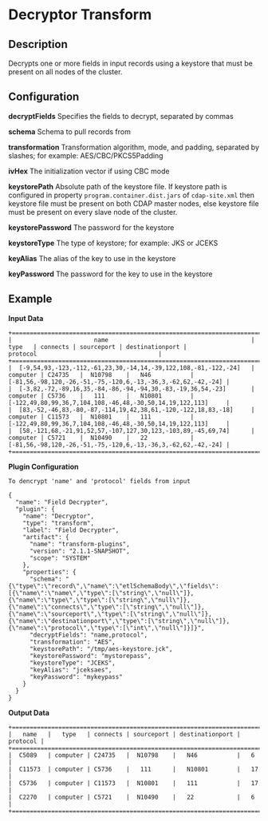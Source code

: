 # Decryptor Transform


Description
-----------
Decrypts one or more fields in input records using a keystore 
that must be present on all nodes of the cluster.


Configuration
-------------
**decryptFields** Specifies the fields to decrypt, separated by commas

**schema** Schema to pull records from

**transformation** Transformation algorithm, mode, and padding, separated by slashes; for example: AES/CBC/PKCS5Padding

**ivHex** The initialization vector if using CBC mode

**keystorePath** Absolute path of the keystore file.
If keystore path is configured in property `program.container.dist.jars` of `cdap-site.xml`
then keystore file must be present on both CDAP master nodes,
else keystore file must be present on every slave node of the cluster.

**keystorePassword** The password for the keystore

**keystoreType** The type of keystore; for example: JKS or JCEKS

**keyAlias** The alias of the key to use in the keystore

**keyPassword** The password for the key to use in the keystore


## Example

**Input Data**

```
+=======================================================================================================================================================================================+
|                       name                                        |   type   | connects | sourceport | destinationport |                    protocol                                  |
+=======================================================================================================================================================================================+
|  [-9,54,93,-123,-112,-61,23,30,-14,14,-39,122,108,-81,-122,-24]   | computer | C24735   |  N10798    |   N46           | [-81,56,-98,120,-26,-51,-75,-120,6,-13,-36,3,-62,62,-42,-24] |
|  [-3,82,-72,-89,16,35,-84,-86,-94,-94,30,-83,-19,36,54,-23]       | computer | C5736    |   111      |   N10801        | [-122,49,80,99,36,7,104,108,-46,48,-30,50,14,19,122,113]     |
|  [83,-52,-46,83,-80,-87,-114,19,42,38,61,-120,-122,18,83,-18]     | computer | C11573   |  N10801    |   111           | [-122,49,80,99,36,7,104,108,-46,48,-30,50,14,19,122,113]     |
|  [58,-121,68,-21,91,52,57,-107,127,30,123,-103,89,-45,69,74]      | computer | C5721    |  N10490    |   22            | [-81,56,-98,120,-26,-51,-75,-120,6,-13,-36,3,-62,62,-42,-24] |
+=======================================================================================================================================================================================+
```

**Plugin Configuration**

`To dencrypt 'name' and 'protocol' fields from input`
```
{
  "name": "Field Decrypter",
  "plugin": {
    "name": "Decryptor",
    "type": "transform",
    "label": "Field Decrypter",
    "artifact": {
      "name": "transform-plugins",
      "version": "2.1.1-SNAPSHOT",
      "scope": "SYSTEM"
    },
    "properties": {
      "schema": "{\"type\":\"record\",\"name\":\"etlSchemaBody\",\"fields\":[{\"name\":\"name\",\"type\":[\"string\",\"null\"]},{\"name\":\"type\",\"type\":[\"string\",\"null\"]},{\"name\":\"connects\",\"type\":[\"string\",\"null\"]},{\"name\":\"sourceport\",\"type\":[\"string\",\"null\"]},{\"name\":\"destinationport\",\"type\":[\"string\",\"null\"]},{\"name\":\"protocol\",\"type\":[\"int\",\"null\"]}]}",
      "decryptFields": "name,protocol",
      "transformation": "AES",
      "keystorePath": "/tmp/aes-keystore.jck",
      "keystorePassword": "mystorepass",
      "keystoreType": "JCEKS",
      "keyAlias": "jceksaes",
      "keyPassword": "mykeypass"
    }
  }
}
```

**Output Data**
```
+==========================================================================+
|   name   |   type   | connects | sourceport | destinationport | protocol |
+==========================================================================+
|  C5089   | computer | C24735   |  N10798    |   N46           |   6      |
|  C11573  | computer | C5736    |   111      |   N10801        |   17     |
|  C5736   | computer | C11573   |  N10801    |   111           |   17     |
|  C2270   | computer | C5721    |  N10490    |   22            |   6      |
+==========================================================================+
```